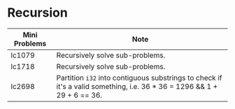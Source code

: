# Recursion

| Mini Problems | Note                                                                                                                     |
| ------------- | ------------------------------------------------------------------------------------------------------------------------ |
| lc1079        | Recursively solve sub-problems.                                                                                          |
| lc1718        | Recursively solve sub-problems.                                                                                          |
| lc2698        | Partition `i32` into contiguous substrings to check if it's a valid something, i.e. 36 \* 36 = 1296 && 1 + 29 + 6 == 36. |
